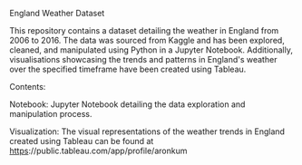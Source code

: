 England Weather Dataset

This repository contains a dataset detailing the weather in England from 2006 to 2016. The data was sourced from Kaggle and has been explored, cleaned, and manipulated using Python in a Jupyter Notebook. Additionally, visualisations showcasing the trends and patterns in England's weather over the specified timeframe have been created using Tableau.

Contents:

Notebook: Jupyter Notebook detailing the data exploration and manipulation process.

Visualization: The visual representations of the weather trends in England created using Tableau can be found at [https](https://public.tableau.com/app/profile/aronkumar/viz/EnglandWeatherDashboardByYear/WeatherDashboard)://public.tableau.com/app/profile/aronkum
